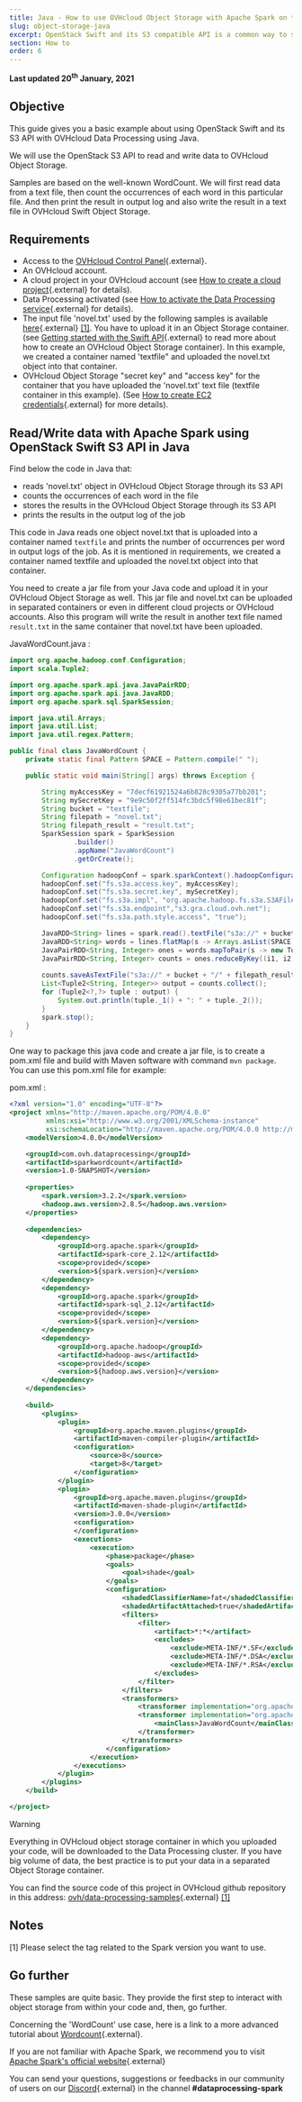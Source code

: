 ```yaml
---
title: Java - How to use OVHcloud Object Storage with Apache Spark on the Data Processing platform
slug: object-storage-java
excerpt: OpenStack Swift and its S3 compatible API is a common way to store the data you want to use for your Apache Spark jobs. Let's find out how to do it in Java!
section: How to
order: 6
---
```


**Last updated 20<sup>th</sup> January, 2021**

## Objective
This guide gives you a basic example about using OpenStack Swift and its S3 API with OVHcloud Data Processing using Java.

We will use the OpenStack S3 API to read and write data to OVHcloud Object Storage.

Samples are based on the well-known WordCount. We will first read data from a text file, then count the occurrences of each word in this particular file. And then print the result in output log and also write the result in a text file in OVHcloud Swift Object Storage. 

## Requirements
- Access to the [OVHcloud Control Panel](https://ca.ovh.com/auth/?action=gotomanager&from=https://www.ovh.com/asia/&ovhSubsidiary=asia){.external}.
- An OVHcloud account.
- A cloud project in your OVHcloud account (see [How to create a cloud project](../../public-cloud/create_a_public_cloud_project/){.external} for details).
- Data Processing activated (see [How to activate the Data Processing service](../activation){.external} for details).
- The input file 'novel.txt' used by the following samples is available [here](https://github.com/ovh/data-processing-samples/tree/master/java_S3WordCount/novel.txt){.external} [[1]](#notes).
You have to upload it in an Object Storage container. (see [Getting started with the Swift API](https://docs.ovh.com/asia/en/storage/object-storage/pcs/getting-started-with-the-swift-api/){.external} to read more about how to create an OVHcloud Object Storage container). In this example, we created a container named 'textfile" and uploaded the novel.txt object into that container. 
- OVHcloud Object Storage "secret key" and "access key" for the container that you have uploaded the 'novel.txt' text file (textfile container in this example). (See [How to create EC2 credentials](https://docs.ovh.com/asia/en/storage/object-storage/pcs/getting-started-with-the-swift-s3-api/){.external} for more details).

## Read/Write data with Apache Spark using OpenStack Swift S3 API in Java

Find below the code in Java that:

- reads 'novel.txt' object in OVHcloud Object Storage through its S3 API
- counts the occurrences of each word in the file
- stores the results in the OVHcloud Object Storage through its S3 API
- prints the results in the output log of the job 

This code in Java reads one object novel.txt that is uploaded into a container named `textfile` and prints the number of occurrences per word in output logs of the job. As it is mentioned in requirements, we created a container named textfile and uploaded the novel.txt object into that container. 

You need to create a jar file from your Java code and upload it in your OVHcloud Object Storage as well. This jar file and novel.txt can be uploaded in separated containers or even in different cloud projects or OVHcloud accounts. Also this program will write the result in another text file named `result.txt` in the same container that novel.txt have been uploaded.  

JavaWordCount.java :
```java
import org.apache.hadoop.conf.Configuration;
import scala.Tuple2;

import org.apache.spark.api.java.JavaPairRDD;
import org.apache.spark.api.java.JavaRDD;
import org.apache.spark.sql.SparkSession;

import java.util.Arrays;
import java.util.List;
import java.util.regex.Pattern;

public final class JavaWordCount {
    private static final Pattern SPACE = Pattern.compile(" ");

    public static void main(String[] args) throws Exception {

        String myAccessKey = "7decf61921524a6b828c9305a77bb201";
        String mySecretKey = "9e9c50f2ff514fc3bdc5f98e61bec81f";
        String bucket = "textfile";
        String filepath = "novel.txt";
        String filepath_result = "result.txt"; 
        SparkSession spark = SparkSession
                .builder()
                .appName("JavaWordCount")
                .getOrCreate();

        Configuration hadoopConf = spark.sparkContext().hadoopConfiguration();
        hadoopConf.set("fs.s3a.access.key", myAccessKey);
        hadoopConf.set("fs.s3a.secret.key", mySecretKey);
        hadoopConf.set("fs.s3a.impl", "org.apache.hadoop.fs.s3a.S3AFileSystem");
        hadoopConf.set("fs.s3a.endpoint","s3.gra.cloud.ovh.net"); 
        hadoopConf.set("fs.s3a.path.style.access", "true");

        JavaRDD<String> lines = spark.read().textFile("s3a://" + bucket + "/" + filepath).javaRDD();
        JavaRDD<String> words = lines.flatMap(s -> Arrays.asList(SPACE.split(s)).iterator());
        JavaPairRDD<String, Integer> ones = words.mapToPair(s -> new Tuple2<>(s, 1));
        JavaPairRDD<String, Integer> counts = ones.reduceByKey((i1, i2) -> i1 + i2);
        
        counts.saveAsTextFile("s3a://" + bucket + "/" + filepath_result);
        List<Tuple2<String, Integer>> output = counts.collect();
        for (Tuple2<?,?> tuple : output) {
            System.out.println(tuple._1() + ": " + tuple._2());
        }
        spark.stop();
    }
}
```

One way to package this java code and create a jar file, is to create a pom.xml file and build with Maven software with command `mvn package`. You can use this pom.xml file for example: 

pom.xml :
```xml 
<?xml version="1.0" encoding="UTF-8"?>
<project xmlns="http://maven.apache.org/POM/4.0.0"
         xmlns:xsi="http://www.w3.org/2001/XMLSchema-instance"
         xsi:schemaLocation="http://maven.apache.org/POM/4.0.0 http://maven.apache.org/xsd/maven-4.0.0.xsd">
    <modelVersion>4.0.0</modelVersion>

    <groupId>com.ovh.dataprocessing</groupId>
    <artifactId>sparkwordcount</artifactId>
    <version>1.0-SNAPSHOT</version>
    
    <properties>
        <spark.version>3.2.2</spark.version>
        <hadoop.aws.version>2.8.5</hadoop.aws.version>
    </properties>
    
    <dependencies>
        <dependency>
            <groupId>org.apache.spark</groupId>
            <artifactId>spark-core_2.12</artifactId>
            <scope>provided</scope> 
            <version>${spark.version}</version>
        </dependency>
        <dependency>
            <groupId>org.apache.spark</groupId>
            <artifactId>spark-sql_2.12</artifactId>
            <scope>provided</scope> 
            <version>${spark.version}</version>
        </dependency>
        <dependency>
            <groupId>org.apache.hadoop</groupId>
            <artifactId>hadoop-aws</artifactId>
            <scope>provided</scope> 
            <version>${hadoop.aws.version}</version>
        </dependency>
    </dependencies>
    
    <build>
        <plugins>
            <plugin>
                <groupId>org.apache.maven.plugins</groupId>
                <artifactId>maven-compiler-plugin</artifactId>
                <configuration>
                    <source>8</source>
                    <target>8</target>
                </configuration>
            </plugin>
            <plugin>
                <groupId>org.apache.maven.plugins</groupId>
                <artifactId>maven-shade-plugin</artifactId>
                <version>3.0.0</version>
                <configuration>
                </configuration>
                <executions>
                    <execution>
                        <phase>package</phase>
                        <goals>
                            <goal>shade</goal>
                        </goals>
                        <configuration>
                            <shadedClassifierName>fat</shadedClassifierName>
                            <shadedArtifactAttached>true</shadedArtifactAttached>
                            <filters>
                                <filter>
                                    <artifact>*:*</artifact>
                                    <excludes>
                                        <exclude>META-INF/*.SF</exclude>
                                        <exclude>META-INF/*.DSA</exclude>
                                        <exclude>META-INF/*.RSA</exclude>
                                    </excludes>
                                </filter>
                            </filters>
                            <transformers>
                                <transformer implementation="org.apache.maven.plugins.shade.resource.ServicesResourceTransformer"/>
                                <transformer implementation="org.apache.maven.plugins.shade.resource.ManifestResourceTransformer">
                                    <mainClass>JavaWordCount</mainClass>
                                </transformer>
                            </transformers>
                        </configuration>
                    </execution>
                </executions>
            </plugin>
        </plugins>
    </build>

</project>
```

> [!warning]
> Everything in OVHcloud object storage container in which you uploaded your code, will be downloaded to the Data Processing cluster. If you have big volume of data, the best practice is to put your data in a separated Object Storage container. 


You can find the source code of this project in OVHcloud github repository in this address: [ovh/data-processing-samples](https://github.com/ovh/data-processing-samples/tree/master/){.external} [[1]](#notes)

## Notes

[1] Please select the tag related to the Spark version you want to use.

## Go further

These samples are quite basic. They provide the first step to interact with object storage from within your code and, then, go further.

Concerning the 'WordCount' use case, here is a link to a more advanced tutorial about [Wordcount](../wordcount-spark){.external}.

If you are not familiar with Apache Spark, we recommend you to visit [Apache Spark's official website](https://spark.apache.org/){.external}

You can send your questions, suggestions or feedbacks in our community of users on our [Discord](https://discord.gg/VVvZg8NCQM){.external} in the channel **#dataprocessing-spark**
